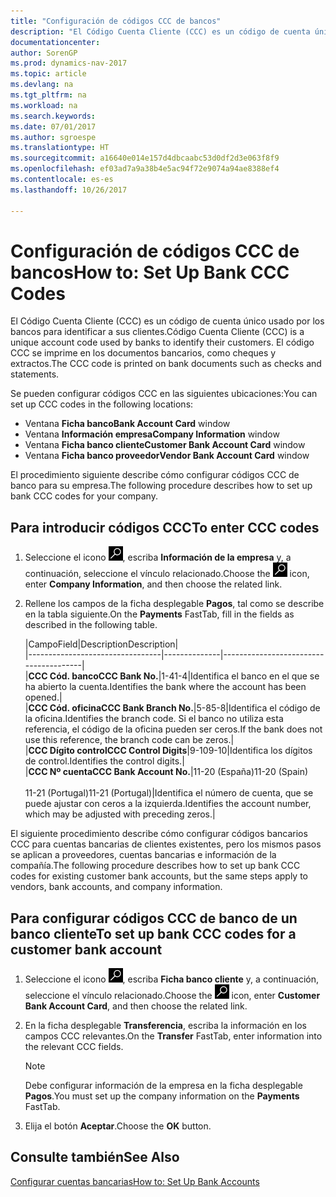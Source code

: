 ```yaml
---
title: "Configuración de códigos CCC de bancos"
description: "El Código Cuenta Cliente (CCC) es un código de cuenta único usado por los bancos para identificar a sus clientes. El código CCC se imprime en los documentos bancarios, como cheques y extractos."
documentationcenter: 
author: SorenGP
ms.prod: dynamics-nav-2017
ms.topic: article
ms.devlang: na
ms.tgt_pltfrm: na
ms.workload: na
ms.search.keywords: 
ms.date: 07/01/2017
ms.author: sgroespe
ms.translationtype: HT
ms.sourcegitcommit: a16640e014e157d4dbcaabc53d0df2d3e063f8f9
ms.openlocfilehash: ef03ad7a9a38b4e5ac94f72e9074a94ae8388ef4
ms.contentlocale: es-es
ms.lasthandoff: 10/26/2017

---
```

# <a name="how-to-set-up-bank-ccc-codes"></a><span data-ttu-id="3d293-104">Configuración de códigos CCC de bancos</span><span class="sxs-lookup"><span data-stu-id="3d293-104">How to: Set Up Bank CCC Codes</span></span>
<span data-ttu-id="3d293-105">El Código Cuenta Cliente (CCC) es un código de cuenta único usado por los bancos para identificar a sus clientes.</span><span class="sxs-lookup"><span data-stu-id="3d293-105">Código Cuenta Cliente (CCC) is a unique account code used by banks to identify their customers.</span></span> <span data-ttu-id="3d293-106">El código CCC se imprime en los documentos bancarios, como cheques y extractos.</span><span class="sxs-lookup"><span data-stu-id="3d293-106">The CCC code is printed on bank documents such as checks and statements.</span></span>  

<span data-ttu-id="3d293-107">Se pueden configurar códigos CCC en las siguientes ubicaciones:</span><span class="sxs-lookup"><span data-stu-id="3d293-107">You can set up CCC codes in the following locations:</span></span>  

- <span data-ttu-id="3d293-108">Ventana **Ficha banco**</span><span class="sxs-lookup"><span data-stu-id="3d293-108">**Bank Account Card** window</span></span>  
- <span data-ttu-id="3d293-109">Ventana **Información empresa**</span><span class="sxs-lookup"><span data-stu-id="3d293-109">**Company Information** window</span></span>  
- <span data-ttu-id="3d293-110">Ventana **Ficha banco cliente**</span><span class="sxs-lookup"><span data-stu-id="3d293-110">**Customer Bank Account Card** window</span></span>  
- <span data-ttu-id="3d293-111">Ventana **Ficha banco proveedor**</span><span class="sxs-lookup"><span data-stu-id="3d293-111">**Vendor Bank Account Card** window</span></span>  

<span data-ttu-id="3d293-112">El procedimiento siguiente describe cómo configurar códigos CCC de banco para su empresa.</span><span class="sxs-lookup"><span data-stu-id="3d293-112">The following procedure describes how to set up bank CCC codes for your company.</span></span>  

## <a name="to-enter-ccc-codes"></a><span data-ttu-id="3d293-113">Para introducir códigos CCC</span><span class="sxs-lookup"><span data-stu-id="3d293-113">To enter CCC codes</span></span>  

1.  <span data-ttu-id="3d293-114">Seleccione el icono ![Buscar página o informe](../../media/ui-search/search_small.png "icono Buscar página o informe"), escriba **Información de la empresa** y, a continuación, seleccione el vínculo relacionado.</span><span class="sxs-lookup"><span data-stu-id="3d293-114">Choose the ![Search for Page or Report](../../media/ui-search/search_small.png "Search for Page or Report icon") icon, enter **Company Information**, and then choose the related link.</span></span>  
2.  <span data-ttu-id="3d293-115">Rellene los campos de la ficha desplegable **Pagos**, tal como se describe en la tabla siguiente.</span><span class="sxs-lookup"><span data-stu-id="3d293-115">On the **Payments** FastTab, fill in the fields as described in the following table.</span></span>  

    |<span data-ttu-id="3d293-116">Campo</span><span class="sxs-lookup"><span data-stu-id="3d293-116">Field</span></span>|<span data-ttu-id="3d293-117">Description</span><span class="sxs-lookup"><span data-stu-id="3d293-117">Description</span></span>|  
    |---------------------------------|--------------|---------------------------------------|  
    |<span data-ttu-id="3d293-118">**CCC Cód. banco**</span><span class="sxs-lookup"><span data-stu-id="3d293-118">**CCC Bank No.**</span></span>|<span data-ttu-id="3d293-119">1-4</span><span class="sxs-lookup"><span data-stu-id="3d293-119">1-4</span></span>|<span data-ttu-id="3d293-120">Identifica el banco en el que se ha abierto la cuenta.</span><span class="sxs-lookup"><span data-stu-id="3d293-120">Identifies the bank where the account has been opened.</span></span>|  
    |<span data-ttu-id="3d293-121">**CCC Cód. oficina**</span><span class="sxs-lookup"><span data-stu-id="3d293-121">**CCC Bank Branch No.**</span></span>|<span data-ttu-id="3d293-122">5-8</span><span class="sxs-lookup"><span data-stu-id="3d293-122">5-8</span></span>|<span data-ttu-id="3d293-123">Identifica el código de la oficina.</span><span class="sxs-lookup"><span data-stu-id="3d293-123">Identifies the branch code.</span></span> <span data-ttu-id="3d293-124">Si el banco no utiliza esta referencia, el código de la oficina pueden ser ceros.</span><span class="sxs-lookup"><span data-stu-id="3d293-124">If the bank does not use this reference, the branch code can be zeros.</span></span>|  
    |<span data-ttu-id="3d293-125">**CCC Dígito control**</span><span class="sxs-lookup"><span data-stu-id="3d293-125">**CCC Control Digits**</span></span>|<span data-ttu-id="3d293-126">9-10</span><span class="sxs-lookup"><span data-stu-id="3d293-126">9-10</span></span>|<span data-ttu-id="3d293-127">Identifica los dígitos de control.</span><span class="sxs-lookup"><span data-stu-id="3d293-127">Identifies the control digits.</span></span>|  
    |<span data-ttu-id="3d293-128">**CCC Nº cuenta**</span><span class="sxs-lookup"><span data-stu-id="3d293-128">**CCC Bank Account No.**</span></span>|<span data-ttu-id="3d293-129">11-20 (España)</span><span class="sxs-lookup"><span data-stu-id="3d293-129">11-20 (Spain)</span></span><br /><br /> <span data-ttu-id="3d293-130">11-21 (Portugal)</span><span class="sxs-lookup"><span data-stu-id="3d293-130">11-21 (Portugal)</span></span>|<span data-ttu-id="3d293-131">Identifica el número de cuenta, que se puede ajustar con ceros a la izquierda.</span><span class="sxs-lookup"><span data-stu-id="3d293-131">Identifies the account number, which may be adjusted with preceding zeros.</span></span>|  

<span data-ttu-id="3d293-132">El siguiente procedimiento describe cómo configurar códigos bancarios CCC para cuentas bancarias de clientes existentes, pero los mismos pasos se aplican a proveedores, cuentas bancarias e información de la compañía.</span><span class="sxs-lookup"><span data-stu-id="3d293-132">The following procedure describes how to set up bank CCC codes for existing customer bank accounts, but the same steps apply to vendors, bank accounts, and company information.</span></span>  

## <a name="to-set-up-bank-ccc-codes-for-a-customer-bank-account"></a><span data-ttu-id="3d293-133">Para configurar códigos CCC de banco de un banco cliente</span><span class="sxs-lookup"><span data-stu-id="3d293-133">To set up bank CCC codes for a customer bank account</span></span>  

1.  <span data-ttu-id="3d293-134">Seleccione el icono ![Buscar página o informe](../../media/ui-search/search_small.png "icono Buscar página o informe"), escriba **Ficha banco cliente** y, a continuación, seleccione el vínculo relacionado.</span><span class="sxs-lookup"><span data-stu-id="3d293-134">Choose the ![Search for Page or Report](../../media/ui-search/search_small.png "Search for Page or Report icon") icon, enter **Customer Bank Account Card**, and then choose the related link.</span></span>  
2.  <span data-ttu-id="3d293-135">En la ficha desplegable **Transferencia**, escriba la información en los campos CCC relevantes.</span><span class="sxs-lookup"><span data-stu-id="3d293-135">On the **Transfer** FastTab, enter information into the relevant CCC fields.</span></span>  

    > [!NOTE]  
    >  <span data-ttu-id="3d293-136">Debe configurar información de la empresa en la ficha desplegable **Pagos**.</span><span class="sxs-lookup"><span data-stu-id="3d293-136">You must set up the company information on the **Payments** FastTab.</span></span>  

3.  <span data-ttu-id="3d293-137">Elija el botón **Aceptar**.</span><span class="sxs-lookup"><span data-stu-id="3d293-137">Choose the **OK** button.</span></span>  

## <a name="see-also"></a><span data-ttu-id="3d293-138">Consulte también</span><span class="sxs-lookup"><span data-stu-id="3d293-138">See Also</span></span>  
[<span data-ttu-id="3d293-139">Configurar cuentas bancarias</span><span class="sxs-lookup"><span data-stu-id="3d293-139">How to: Set Up Bank Accounts</span></span>](../../bank-how-setup-bank-accounts.md) 

